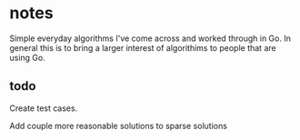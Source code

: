 # notes

Simple everyday algorithms I've come across and worked through in Go. In general this is to bring a larger interest of algorithims to people that are using Go.

## todo

Create test cases.

Add couple more reasonable solutions to sparse solutions
